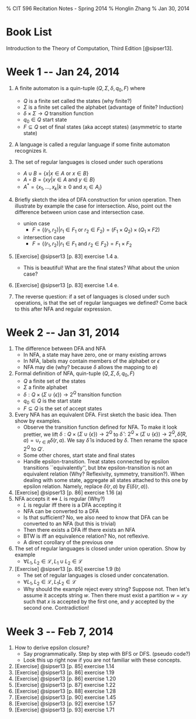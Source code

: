 % CIT 596 Recitation Notes - Spring 2014
% Honglin Zhang
% Jan 30, 2014

Book List
=========
Introduction to the Theory of Computation, Third Edition [@sipser13].

Week 1 -- Jan 24, 2014
======================
1. A finite automaton is a quin-tuple $(Q,\Sigma,\delta,q_0,F)$ where
    - $Q$ is a finite set called the states (why finite?)
    - $\Sigma$ is a finite set called the alphabet (advantage of finite? Induction)
    - $\delta\times\Sigma\rightarrow Q$ transition function
    - $q_0\in Q$ start state
    - $F\subseteq Q$ set of final states (aka accept states) (asymmetric to starte state)

1. A language is called a regular language if some finite automaton recognizes it.

1. The set of regular languages is closed under such operations
     - $A\cup B=\{x\vert x\in A\mbox{ or }x\in B\}$
     - $A\circ B=\{xy\vert x\in A\mbox{ and }y\in B\}$
     - $A^*=\{x_1,\dots,x_k\vert k\geq 0\mbox{ and }x_i\in A_i\}$

1. Briefly sketch the idea of DFA construction for union operation. Then illustrate by example the case for intersection. Also, point out the difference between union case and intersection case.
    - union case
        - $F=\{(r_1,r_2)\vert r_1\in F_1\mbox{ or }r_2\in F_2\}=(F_1\times Q_2)\times(Q_1\times F2)$
    - intersection case
        - $F=\{(r_1,r_2)\vert r_1\in F_1\mbox{ and } r_2\in F_2\}=F_1\times F_2$

1. [Exercise] @sipser13 [p. 83] exercise 1.4 a.
    - This is beautiful! What are the final states? What about the union case?

1. [Exercise] @sipser13 [p. 83] exercise 1.4 e.

1. The reverse question: if a set of languages is closed under such operations, is that the set of regular languages we defined? Come back to this after NFA and regular expression.

Week 2 -- Jan 31, 2014
======================

1. The difference between DFA and NFA
    - In NFA, a state may have zero, one or many existing arrows
    - In NFA, labels may contain members of the alphabet or $\epsilon$
    - NFA may die (why? because $\delta$ allows the mapping to $\emptyset$)
1. Formal definition of NFA, quin-tuple $(Q, \Sigma, \delta, q_0, F)$
    - $Q$ a finite set of the states
    - $\Sigma$ a finite alphabet
    - $\delta:Q\times(\Sigma\cup\{\epsilon\})\rightarrow 2^Q$ transition function
    - $q_0\in Q$ is the start state
    - $F\subseteq Q$ is the set of accept states
1. Every NFA has an equivalent DFA. First sketch the basic idea. Then show by examples.
    - Observe the transition function defined for NFA. To make it look prettier, we lift $\delta:Q\times(\Sigma\cup\{\epsilon\})\rightarrow 2^Q$ to $\hat{\delta}:2^Q\times(\Sigma\cup\{\epsilon\})\rightarrow 2^Q, \hat{\delta}(R,a)=\cup_{r\in R}\delta(r,a)$. We say $\hat{\delta}$ is induced by $\delta$. Then rename the space $2^Q$ to $Q'$.
    - Some other chores, start state and final states
    - Handle epsilon-transition. Treat states connected by epsilon transitions ``equivalently'', but btw epsilon-transition is not an equivalent relation (Why? Reflexivity, symmetry, transition?). When dealing with some state, aggregate all states attached to this one by epsilon relation. Namely, replace $\delta(r, a)$ by $E(\delta(r, a))$.
1. [Exercise] @sipser13 [p. 86] exercise 1.16 (a)
1. NFA accepts it $\Leftrightarrow$ $L$ is regular (Why?)
    - $L$ is regular iff there is a DFA accepting it
    - NFA can be converted to a DFA
    - Is that sufficient? No, we also need to know that DFA can be converted to an NFA (but this is trivial)
    - Then there exists a DFA iff there exists an NFA
    - BTW is iff an equivalence relation? No, not reflexive.
    - A direct corollary of the previous one
1. The set of regular languages is closed under union operation. Show by example
    - $\forall L_1, L_2\in\mathcal{L}, L_1\cup L_2\in\mathcal{L}$
1. [Exercise] @sipser13 [p. 85] exercise 1.9 (b)
    - The set of regular languages is closed under concatenation.
    - $\forall L_1, L_2\in\mathcal{L}, L_1L_2\in\mathcal{L}$
    - Why should the example reject every string? Suppose not. Then let's assume it accepts string $w$. Then there must exist a partition $w=xy$ such that $x$ is accepted by the first one, and $y$ accepted by the second one. Contradiction!

Week 3 -- Feb 7, 2014
======================
1. How to derive epsilon closure?
    - Say programmatically. Step by step with BFS or DFS. (pseudo code?)
    - Look this up right now if you are not familiar with these concepts.
1. [Exercise] @sipser13 [p. 85] exercise 1.14
1. [Exercise] @sipser13 [p. 86] exercise 1.19
1. [Exercise] @sipser13 [p. 86] exercise 1.20
1. [Exercise] @sipser13 [p. 87] exercise 1.22
1. [Exercise] @sipser13 [p. 88] exercise 1.28
1. [Exercise] @sipser13 [p. 90] exercise 1.45
1. [Exercise] @sipser13 [p. 92] exercise 1.57
1. [Exercise] @sipser13 [p. 93] exercise 1.71

